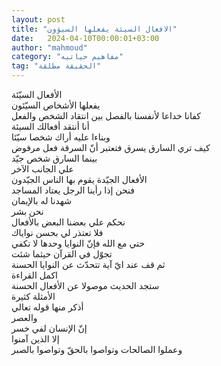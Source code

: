 ```yaml
---
layout: post
title: "الافعال السيئة يفعلها السيؤون"
date:   2024-04-10T00:00:01+03:00
author: "mahmoud"
category: "مفاهيم حياتيه"
tag: "الحقيقة مطلقة"
---
```



الأفعال السيّئة  
يفعلها الأشخاص السيّئون  
كفانا خداعا لأنفسنا بالفصل بين انتقاد الشخص
والفعل  
أنا أنتقد أفعالك السيئة  
وبناءا عليه أراك شخصا سيّئا  
كيف تري السارق يسرق فتعتبر أنّ السرقة فعل مرفوض  
بينما السارق شخص جيّد  
علي الجانب الآخر  
الأفعال الجيّدة يقوم بها الناس الجيّدون  
فنحن إذا رأينا الرجل يعتاد المساجد  
شهدنا له بالإيمان  
نحن بشر  
نحكم علي بعضنا البعض بالأفعال  
فلا تعتذر لي بحسن نواياك  
حتي مع الله فإنّ النوايا وحدها لا تكفي  
تجوّل في القرآن حيثما شئت  
ثم قف عند ايّ آية تتحدّث عن النوايا الحسنة  
اكمل القراءة  
ستجد الحديث موصولا عن الأفعال الحسنة  
الأمثلة كثيرة  
أذكر منها قوله تعالي  
والعصر  
إنّ الإنسان لفي خسر  
إلا الذين آمنوا  
وعملوا الصالحات وتواصوا بالحقّ وتواصوا بالصبر

